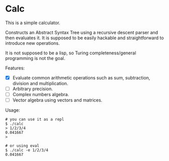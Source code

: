 # Calc

This is a simple calculator. 

Constructs an Abstract Syntax Tree using a recursive descent parser and then evaluates it. It is
supposed to be easily hackable and straightforward to introduce new operations.

It is not supposed to be a lisp, so Turing completeness/general programming is not the goal. 

Features:

- [X] Evaluate common arithmetic operations such as sum, subtraction, division and multiplication.
- [ ] Arbitrary precision.
- [ ] Complex numbers algebra.
- [ ] Vector algebra using vectors and matrices.

Usage:
```
# you can use it as a repl
$ ./calc
> 1/2/3/4
0.041667
> 

# or using eval
$ ./calc -e 1/2/3/4
0.041667
```
